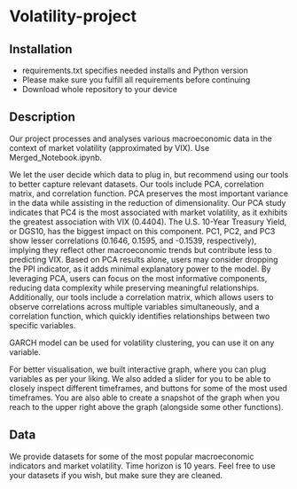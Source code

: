 # Volatility-project

## Installation
* requirements.txt specifies needed installs and Python version
* Please make sure you fulfill all requirements before continuing
* Download whole repository to your device 

## Description
Our project processes and analyses various macroeconomic data in the context of market volatility (approximated by VIX). Use Merged_Notebook.ipynb.

We let the user decide which data to plug in, but recommend using our tools to better capture relevant datasets. Our tools include PCA, correlation matrix, and correlation function. PCA preserves the most important variance in the data while assisting in the reduction of dimensionality. Our PCA study indicates that PC4 is the most associated with market volatility, as it exhibits the greatest association with VIX (0.4404). The U.S. 10-Year Treasury Yield, or DGS10, has the biggest impact on this component. PC1, PC2, and PC3 show lesser correlations (0.1646, 0.1595, and -0.1539, respectively), implying they reflect other macroeconomic trends but contribute less to predicting VIX. Based on PCA results alone, users may consider dropping the PPI indicator, as it adds minimal explanatory power to the model. By leveraging PCA, users can focus on the most informative components, reducing data complexity while preserving meaningful relationships. Additionally, our tools include a correlation matrix, which allows users to observe correlations across multiple variables simultaneously, and a correlation function, which quickly identifies relationships between two specific variables.

GARCH model can be used for volatility clustering, you can use it on any variable.

For better visualisation, we built interactive graph, where you can plug variables as per your liking. We also added a slider for you to be able to closely inspect different timeframes, and buttons for some of the most used timeframes. You are also able to create a snapshot of the graph when you reach to the upper right above the graph (alongside some other functions).

## Data
We provide datasets for some of the most popular macroeconomic indicators and market volatility. Time horizon is 10 years. Feel free to use your datasets if you wish, but make sure they are cleaned.
